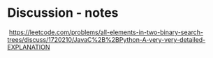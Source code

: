 # Discussion - notes
​
https://leetcode.com/problems/all-elements-in-two-binary-search-trees/discuss/1720210/JavaC%2B%2BPython-A-very-very-detailed-EXPLANATION
​